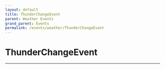 ```yaml
---
layout: default
title: ThunderChangeEvent
parent: Weather Events
grand_parent: Events
permalink: /events/weather/ThunderChangeEvent
---
```


# ThunderChangeEvent

---
